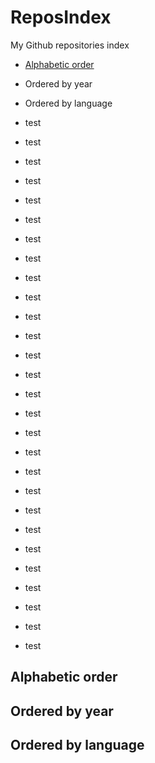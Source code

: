 # ReposIndex
My Github repositories index

- [Alphabetic order](##-alphabetic-order)
- Ordered by year
- Ordered by language

- test
- test
- test
- test
- test
- test
- test
- test
- test
- test
- test
- test
- test
- test
- test
- test
- test
- test
- test
- test
- test
- test
- test
- test
- test
- test
- test
- test
## Alphabetic order

## Ordered by year

## Ordered by language

